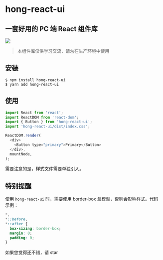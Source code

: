 # hong-react-ui

## 一套好用的 PC 端 React 组件库

![](https://img.shields.io/badge/license-MIT-000000.svg)

> 本组件库仅供学习交流，请勿在生产环境中使用

## 安装

```
$ npm install hong-react-ui
$ yarn add hong-react-ui
```

## 使用

```javascript
import React from 'react';
import ReactDOM from 'react-dom';
import { Button } from 'hong-react-ui';
import 'hong-react-ui/dist/index.css';

ReactDOM.render(
  <div>
    <Button type="primary">Primary</Button>
  </div>,
  mountNode,
);
```

需要注意的是，样式文件需要单独引入。

## 特别提醒

使用 `hong-react-ui` 时，需要使用 border-box 盒模型，否则会影响样式。代码示例：

```css
*,
*::before,
*::after {
  box-sizing: border-box;
  margin: 0;
  padding: 0;
}
```

如果您觉得还不错，请 star
